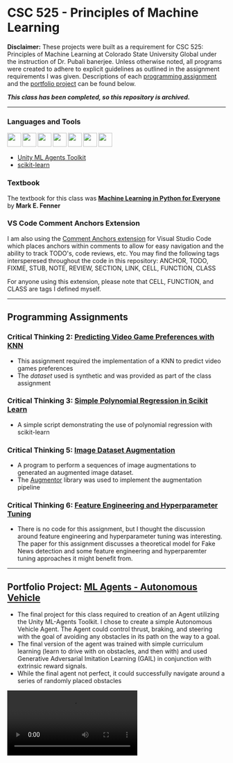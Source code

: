 # CSC 525 - Principles of Machine Learning
**Disclaimer:** These projects were built as a requirement for CSC 525: Principles of Machine Learning at Colorado State University Global under the instruction of Dr. Pubali banerjee. Unless otherwise noted, all programs were created to adhere to explicit guidelines as outlined in the assignment requirements I was given. Descriptions of each [programming assignment](#programming-assignments) and the [portfolio project](#portfolio-project-ml-agents---autonomous-vehicle) can be found below.

*****This class has been completed, so this repository is archived.*****
___

### Languages and Tools
[<img align="left" height="32" width="32" src="https://cdn.svgporn.com/logos/python.svg" />](https://www.python.org)
[<img align="left" height="32" width="32" src="https://cdn.svgporn.com/logos/c-sharp.svg" />](https://dotnet.microsoft.com/en-us/languages/csharp)
[<img align="left" height="32" width="32" src="https://www.psych.mcgill.ca/labs/mogillab/anaconda2/lib/python2.7/site-packages/anaconda_navigator/static/images/anaconda-icon-512x512.png" />](https://www.anaconda.com/pricing)
[<img align="left" height="32" width="32" src="https://cdn.svgporn.com/logos/visual-studio-code.svg" />](https://code.visualstudio.com)
[<img align="left" height="32" width="32" src="https://cdn.svgporn.com/logos/git-icon.svg" />](https://git-scm.com)
[<img align="left" height="32" width="32" src="https://cdn.svgporn.com/logos/gitkraken.svg" />](https://www.gitkraken.com)
[<img align="left" height="32" width="32" src="https://cdn.freebiesupply.com/logos/large/2x/unity-69-logo-black-and-white.png" />](https://unity.com)
<br />
<br />

- [Unity ML Agents Toolkit](https://github.com/Unity-Technologies/ml-agents)
- [scikit-learn](https://scikit-learn.org/stable/)
### Textbook
The textbook for this class was [**Machine Learning in Python for Everyone**](https://www.oreilly.com/library/view/machine-learning-with/9780134845708/) by **Mark E. Fenner**
### VS Code Comment Anchors Extension
I am also using the [Comment Anchors extension](https://marketplace.visualstudio.com/items?itemName=ExodiusStudios.comment-anchors) for Visual Studio Code which places anchors within comments to allow for easy navigation and the ability to track TODO's, code reviews, etc. You may find the following tags intersperesed throughout the code in this repository: ANCHOR, TODO, FIXME, STUB, NOTE, REVIEW, SECTION, LINK, CELL, FUNCTION, CLASS

For anyone using this extension, please note that CELL, FUNCTION, and CLASS are tags I defined myself. 
<br />
___

## Programming Assignments

### Critical Thinking 2: [Predicting Video Game Preferences with KNN](CT%202/)
- This assignment required the implementation of a KNN to predict video games preferences 
- The *dataset* used is synthetic and was provided as part of the class assignment

### Critical Thinking 3: [Simple Polynomial Regression in Scikit Learn](CT%203/)
- A simple script demonstrating the use of polynomial regression with scikit-learn

### Critical Thinking 5: [Image Dataset Augmentation](CT%205/)
- A program to perform a sequences of image augmentations to generated an augmented image dataset.
- The [Augmentor](https://augmentor.readthedocs.io/en/master/) library was used to implement the augmentation pipeline

### Critical Thinking 6: [Feature Engineering and Hyperparameter Tuning](CT%206/)
- There is no code for this assignment, but I thought the discussion around feature engineering and hyperparameter tuning was interesting. The paper for this assignment discusses a theoretical model for Fake News detection and some feature engineering and hyperparemter tuning approaches it might benefit from. 

___

## Portfolio Project: [ML Agents - Autonomous Vehicle](Portfolio%20Project/)
- The final project for this class required to creation of an Agent utilizing the Unity ML-Agents Toolkit. I chose to create a simple Autonomous Vehicle Agent. The Agent could control thrust, braking, and steering with the goal of avoiding any obstacles in its path on the way to a goal.
- The final version of the agent was trained with simple curriculum learning (learn to drive with on obstacles, and then with) and used Generative Adversarial Imitation Learning (GAIL) in conjunction with extrinsic reward signals.
- While the final agent not perfect, it could successfully navigate around a series of randomly placed obstacles

![](Portfolio%20Project/Video/Agent_Driving_Recording.mp4)
